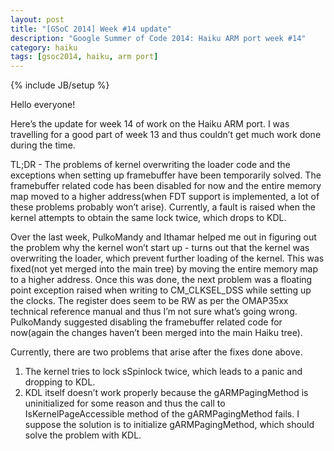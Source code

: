 ```yaml
---
layout: post
title: "[GSoC 2014] Week #14 update"
description: "Google Summer of Code 2014: Haiku ARM port week #14"
category: haiku
tags: [gsoc2014, haiku, arm port]
---
```

{% include JB/setup %}

Hello everyone!

Here’s the update for week 14 of work on the Haiku ARM port. I was travelling for a good part of week 13 and thus
couldn’t get much work done during the time.

TL;DR - The problems of kernel overwriting the loader code and the exceptions when setting up framebuffer have been
temporarily solved. The framebuffer related code has been disabled for now and the entire memory map moved to a higher
address(when FDT support is implemented, a lot of these problems probably won’t arise). Currently, a fault is raised
when the kernel attempts to obtain the same lock twice, which drops to KDL.

<!--more-->

Over the last week, PulkoMandy and Ithamar helped me out in figuring out the problem why the kernel won’t start up -
turns out that the kernel was overwriting the loader, which prevent further loading of the kernel. This was fixed(not
yet merged into the main tree) by moving the entire memory map to a higher address. Once this was done, the next
problem was a floating point exception raised when writing to CM_CLKSEL_DSS while setting up the clocks. The register
does seem to be RW as per the OMAP35xx technical reference manual and thus I’m not sure what’s going wrong.
PulkoMandy suggested disabling the framebuffer related code for now(again the changes haven’t been merged into the
main Haiku tree).

Currently, there are two problems that arise after the fixes done above.

1. The kernel tries to lock sSpinlock twice, which leads to a panic and dropping to KDL.
2. KDL itself doesn’t work properly because the gARMPagingMethod is uninitialized for some reason and thus the call
to IsKernelPageAccessible method of the gARMPagingMethod fails. I suppose the solution is to initialize
gARMPagingMethod, which should solve the problem with KDL.
